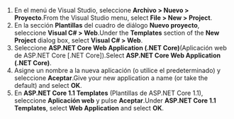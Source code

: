 1. <span data-ttu-id="f3b43-101">En el menú de Visual Studio, seleccione **Archivo > Nuevo > Proyecto**.</span><span class="sxs-lookup"><span data-stu-id="f3b43-101">From the Visual Studio menu, select **File > New > Project**.</span></span>
2. <span data-ttu-id="f3b43-102">En la sección **Plantillas** del cuadro de diálogo **Nuevo proyecto**, seleccione **Visual C# > Web**.</span><span class="sxs-lookup"><span data-stu-id="f3b43-102">Under the **Templates** section of the **New Project** dialog box, select **Visual C# > Web**.</span></span>
3. <span data-ttu-id="f3b43-103">Seleccione **ASP.NET Core Web Application (.NET Core)**(Aplicación web de ASP.NET Core [.NET Core]).</span><span class="sxs-lookup"><span data-stu-id="f3b43-103">Select **ASP.NET Core Web Application (.NET Core)**.</span></span>
4. <span data-ttu-id="f3b43-104">Asigne un nombre a la nueva aplicación (o utilice el predeterminado) y seleccione **Aceptar**.</span><span class="sxs-lookup"><span data-stu-id="f3b43-104">Give your new application a name (or take the default) and select **OK**.</span></span>
5. <span data-ttu-id="f3b43-105">En **ASP.NET Core 1.1 Templates** (Plantillas de ASP.NET Core 1.1), seleccione **Aplicación web** y pulse **Aceptar**.</span><span class="sxs-lookup"><span data-stu-id="f3b43-105">Under **ASP.NET Core 1.1 Templates**, select **Web Application** and select **OK**.</span></span>


